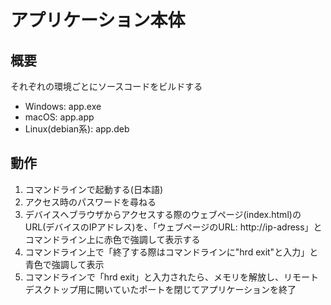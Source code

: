 # アプリケーション本体

## 概要
それぞれの環境ごとにソースコードをビルドする
- Windows: app.exe
- macOS: app.app
- Linux(debian系): app.deb

## 動作
1. コマンドラインで起動する(日本語)
2. アクセス時のパスワードを尋ねる
3. デバイスへブラウザからアクセスする際のウェブページ(index.html)のURL(デバイスのIPアドレス)を、「ウェブページのURL: http://ip-adress」とコマンドライン上に赤色で強調して表示する
4. コマンドライン上で「終了する際はコマンドラインに"hrd exit"と入力」と青色で強調して表示
5. コマンドラインで「hrd exit」と入力されたら、メモリを解放し、リモートデスクトップ用に開いていたポートを閉じてアプリケーションを終了
